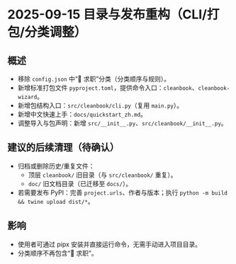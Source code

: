 # 2025-09-15 目录与发布重构（CLI/打包/分类调整）

## 概述
- 移除 `config.json` 中“💼 求职”分类（分类顺序与规则）。
- 新增标准打包文件 `pyproject.toml`，提供命令入口：`cleanbook`、`cleanbook-wizard`。
- 新增包结构入口：`src/cleanbook/cli.py`（复用 `main.py`）。
- 新增中文快速上手：`docs/quickstart_zh.md`。
- 调整导入与包声明：新增 `src/__init__.py`、`src/cleanbook/__init__.py`。

## 建议的后续清理（待确认）
- 归档或删除历史/重复文件：
  - 顶层 `cleanbook/` 旧目录（与 `src/cleanbook/` 重复）。
  - `doc/` 旧文档目录（已迁移至 `docs/`）。
- 若需要发布 PyPI：完善 `project.urls`、作者与版本；执行 `python -m build && twine upload dist/*`。

## 影响
- 使用者可通过 pipx 安装并直接运行命令，无需手动进入项目目录。
- 分类顺序不再包含“💼 求职”。
